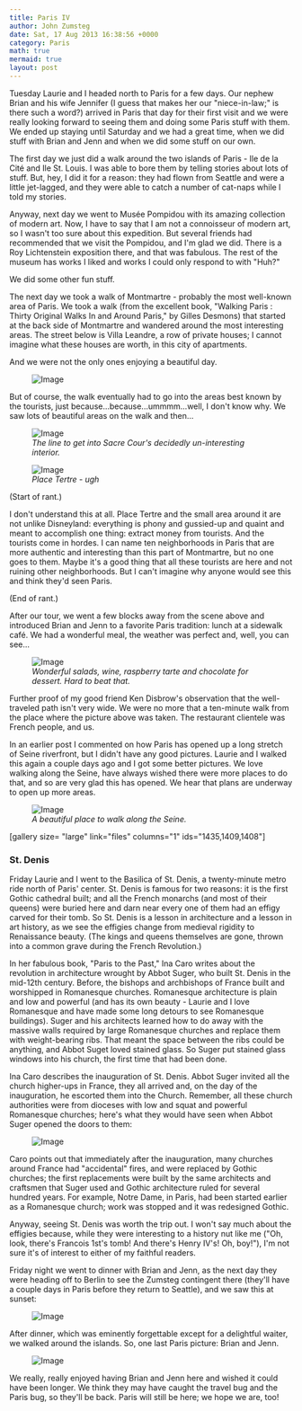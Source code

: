 ```yaml
---
title: Paris IV
author: John Zumsteg
date: Sat, 17 Aug 2013 16:38:56 +0000
category: Paris
math: true
mermaid: true
layout: post
---
```

Tuesday Laurie and I headed north to Paris for a few days. Our nephew Brian and his wife Jennifer (I guess that makes her our "niece-in-law;" is there such a word?) arrived in Paris that day for their first visit and we were really looking forward to seeing them and doing some Paris stuff with them. We ended up staying until Saturday and we had a great time, when we did stuff with Brian and Jenn and when we did some stuff on our own. 

The first day we just did a walk around the two islands of Paris - Ile de la Cité and Ile St. Louis. I was able to bore them by telling stories about lots of stuff. But, hey, I did it for a reason: they had flown from Seattle and were a little jet-lagged, and they were able to catch a number of cat-naps while I told my stories. 

Anyway, next day we went to Musée Pompidou with its amazing collection of modern art. Now, I have to say that I am not a connoisseur of modern art, so I wasn't too sure about this expedition. But several friends had recommended that we visit the Pompidou, and I'm glad we did. There is a Roy Lichtenstein exposition there, and that was fabulous. The rest of the museum has works I liked and works I could only respond to with "Huh?"

We did some other fun stuff.

The next day we took a walk of Montmartre - probably the most well-known area of Paris. We took a walk (from the excellent book, "Walking Paris : Thirty Original Walks In and Around Paris," by Gilles Desmons) that started at the back side of Montmartre and wandered around the most interesting areas. The street below is Villa Leandre,  a row of private houses; I cannot imagine what these houses are worth, in this city of apartments. 


And we were not the only ones enjoying a beautiful day.
<figure class = "portrait">
	<img src="{{"/assets/images/2013/08/DSC03785.jpg" | prepend: site.baseurl | prepend: site.url }}" alt="Image" />
	<figcaption></figcaption>
</figure>



But of course, the walk eventually had to go into the areas best known by the tourists, just because...because...ummmm...well, I don't know why. We saw lots of beautiful areas on the walk and then...

<figure class = "landscape">
	<img src="{{"/assets/images/2013/08/DSC03809.jpg" | prepend: site.baseurl | prepend: site.url }}" alt="Image" />
	<figcaption><em>The line to get into Sacre Cour's decidedly un-interesting interior.</em></figcaption>
</figure>

<figure class = "landscape">
	<img src="{{"/assets/images/2013/08/DSC03811.jpg" | prepend: site.baseurl | prepend: site.url }}" alt="Image" />
	<figcaption><em>Place Tertre - ugh</em></figcaption>
</figure>



(Start of rant.)

I don't understand this at all. Place Tertre and the small area around it are not unlike Disneyland: everything is phony and gussied-up and quaint and meant to accomplish one thing: extract money from tourists. And the tourists come in hordes. I can name ten neighborhoods in Paris that are more authentic and interesting than this part of Montmartre, but no one goes to them. Maybe it's a good thing that all these tourists are here and not ruining other neighborhoods. But I can't imagine why anyone would see this and think they'd seen Paris.

(End of rant.)

After our tour, we went a few blocks away from the scene above and introduced Brian and Jenn to a favorite Paris tradition: lunch at a sidewalk café. We had a wonderful meal, the weather was perfect and, well, you can see...
<figure class = "landscape">
	<img src="{{"/assets/images/2013/08/DSC03814.jpg" | prepend: site.baseurl | prepend: site.url }}" alt="Image" />
	<figcaption><em>Wonderful salads, wine, raspberry tarte and chocolate for dessert. Hard to beat that.</em></figcaption>
</figure>


Further proof of my good friend Ken Disbrow's observation that the well-traveled path isn't very wide. We were no more that a ten-minute walk from the place where the picture above was taken. The restaurant clientele was French people, and us.

In an earlier post I commented on how Paris has opened up a long stretch of Seine riverfront, but I didn't have any good pictures. Laurie and I walked this again a couple days ago and I got some better pictures. We love walking along the Seine, have always wished there were more places to do that, and so are very glad this has opened. We hear that plans are underway to open up more areas.
<figure class = "landscape">
	<img src="{{ "/assets/images/2013/08/MG_0060.jpg" | prepend: site.baseurl | prepend: site.url }}"   alt="Image" />
		<figcaption><em>A beautiful place to walk along the Seine.</em></figcaption>
</figure>


[gallery size= "large" link="files" columns="1" ids="1435,1409,1408"]
<h3>St. Denis</h3>
Friday Laurie and I went to the Basilica of St. Denis, a twenty-minute metro ride north of Paris' center. St. Denis is famous for two reasons: it is the first Gothic cathedral built; and all the French monarchs (and most of their queens) were buried here and darn near every one of them had an effigy carved for their tomb. So St. Denis is a lesson in architecture and a lesson in art history, as we see the effigies change from medieval rigidity to Renaissance beauty. (The kings and queens themselves are gone, thrown into a common grave during the French Revolution.)

In her fabulous book, "Paris to the Past," Ina Caro writes about the revolution in architecture wrought by Abbot Suger, who built St. Denis in the mid-12th century. Before, the bishops and archbishops of France built and worshipped in Romanesque churches. Romanesque architecture is plain and low and powerful (and has its own beauty - Laurie and I love Romanesque and have made some long detours to see Romanesque buildings). Suger and his architects learned how to do away with the massive walls required by large Romanesque churches and replace them with weight-bearing ribs. That meant the space between the ribs could be anything, and Abbot Suget loved stained glass. So Suger put stained glass windows into his church, the first time that had been done.

Ina Caro describes the inauguration of St. Denis. Abbot Suger invited all the church higher-ups in France, they all arrived and, on the day of the inauguration, he escorted them into the Church. Remember, all these church authorities were from dioceses with low and squat and powerful Romanesque churches; here's what they would have seen when Abbot Suger opened the doors to them:
<figure class = "portrait">
	<img src="{{"/assets/images/2013/08/MG_0050.jpg" | prepend: site.baseurl | prepend: site.url }}" alt="Image" />
	<figcaption></figcaption>
</figure>


Caro points out that immediately after the inauguration, many churches around France had "accidental" fires, and were replaced by Gothic churches; the first replacements were built by the same architects and craftsmen that Suger used and Gothic architecture ruled for several hundred years. For example, Notre Dame, in Paris, had been started earlier as a Romanesque church; work was stopped and it was redesigned Gothic.

Anyway, seeing St. Denis was worth the trip out. I won't say much about the effigies because, while they were interesting to a history nut like me ("Oh, look, there's Francois 1st's tomb! And there's Henry IV's! Oh, boy!"), I'm not sure it's of interest to either of my faithful readers.

Friday night we went to dinner with Brian and Jenn, as the next day they were heading off to Berlin to see the Zumsteg contingent there (they'll have a couple days in Paris before they return to Seattle), and we saw this at sunset:
<figure class = "portrait">
	<img src="{{"/assets/images/2013/08/DSC03818.jpg" | prepend: site.baseurl | prepend: site.url }}" alt="Image" />
	<figcaption></figcaption>
</figure>



After dinner, which was eminently forgettable except for a delightful waiter, we walked around the islands. So, one last Paris picture: Brian and Jenn.
<figure class = "landscape">
	<img src="{{"/assets/images/2013/08/DSC03822.jpg" | prepend: site.baseurl | prepend: site.url }}" alt="Image" />
	<figcaption></figcaption>
</figure>



We really, really enjoyed having Brian and Jenn here and wished it could have been longer. We think they may have caught the travel bug and the Paris bug, so they'll be back. Paris will still be here; we hope we are, too!


